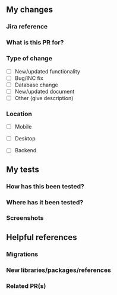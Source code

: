 <!-- Ensure your Jira number is quoted in the title of this request
    Erase any parts of this template not applicable to your PR -->
  
## My changes

### Jira reference
<!-- Ticket or incident number, including link -->


### What is this PR for?
<!-- Give a brief description of your changes
  *What did the code do before?*
 *What does it do now?* -->


### Type of change
- [ ] New/updated functionality
- [ ] Bug/INC fix
- [ ] Database change
- [ ] New/updated document
- [ ] Other (give description)

### Location
- [ ] Mobile
- [ ] Desktop
- [ ] Backend


## My tests
### How has this been tested?

<!-- Describe the tests you ran to verify the changes
List the scenarios you covered
Where has it been tested?
Provide any relevant instructions for reproduction, if appropriate -->


### Where has it been tested?
<!-- List any browsers, if appropriate -->

### Screenshots
<!-- Anything that would help your reviewer(s) understand your changes --> 


## Helpful references

### Migrations
<!-- List any new migrations --> 

### New libraries/packages/references
<!-- Anything of note -->

### Related PR(s)
<!-- Tag anything relevant for ease of reference -->
